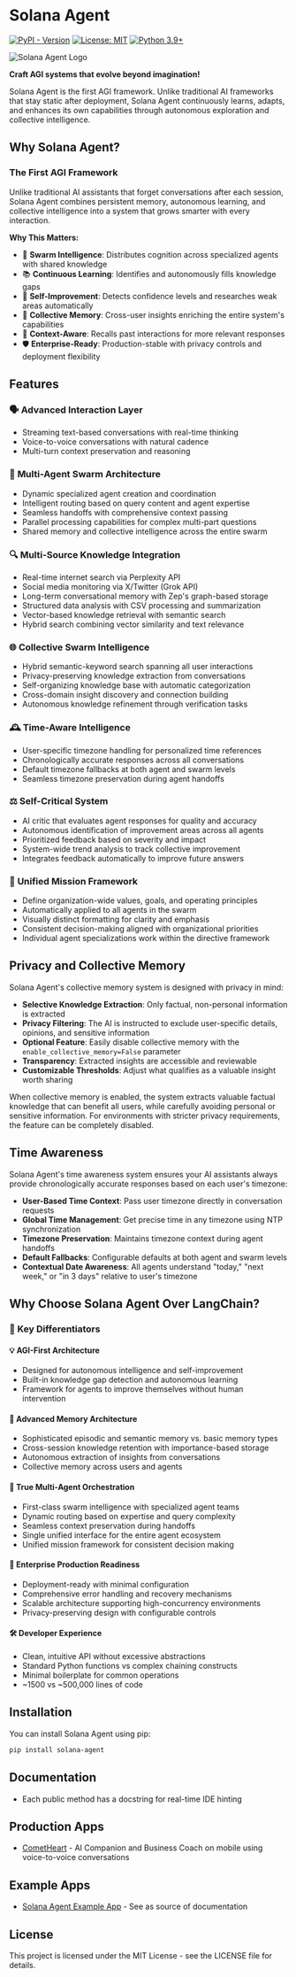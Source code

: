 # Solana Agent

[![PyPI - Version](https://img.shields.io/pypi/v/solana-agent)](https://pypi.org/project/solana-agent/)
[![License: MIT](https://img.shields.io/badge/License-MIT-green.svg)](https://opensource.org/licenses/MIT)
[![Python 3.9+](https://img.shields.io/badge/python-3.9+-orange.svg)](https://www.python.org/downloads/)

![Solana Agent Logo](https://dl.walletbubbles.com/solana-agent-logo.png?width=200)

**Craft AGI systems that evolve beyond imagination!**

Solana Agent is the first AGI framework. Unlike traditional AI frameworks that stay static after deployment, Solana Agent continuously learns, adapts, and enhances its own capabilities through autonomous exploration and collective intelligence.

## Why Solana Agent?

### The First AGI Framework

Unlike traditional AI assistants that forget conversations after each session, Solana Agent combines persistent memory, autonomous learning, and collective intelligence into a system that grows smarter with every interaction.

**Why This Matters:**
- 🐝 **Swarm Intelligence**: Distributes cognition across specialized agents with shared knowledge
- 📚 **Continuous Learning**: Identifies and autonomously fills knowledge gaps
- 🔄 **Self-Improvement**: Detects confidence levels and researches weak areas automatically
- 🧠 **Collective Memory**: Cross-user insights enriching the entire system's capabilities
- 🎯 **Context-Aware**: Recalls past interactions for more relevant responses
- 🛡️ **Enterprise-Ready**: Production-stable with privacy controls and deployment flexibility

## Features

### 🗣️ **Advanced Interaction Layer**
- Streaming text-based conversations with real-time thinking
- Voice-to-voice conversations with natural cadence
- Multi-turn context preservation and reasoning

### 🤖 **Multi-Agent Swarm Architecture**
- Dynamic specialized agent creation and coordination
- Intelligent routing based on query content and agent expertise
- Seamless handoffs with comprehensive context passing
- Parallel processing capabilities for complex multi-part questions
- Shared memory and collective intelligence across the entire swarm

### 🔍 **Multi-Source Knowledge Integration**
- Real-time internet search via Perplexity API
- Social media monitoring via X/Twitter (Grok API)
- Long-term conversational memory with Zep's graph-based storage
- Structured data analysis with CSV processing and summarization
- Vector-based knowledge retrieval with semantic search
- Hybrid search combining vector similarity and text relevance

### 🌐 **Collective Swarm Intelligence**
- Hybrid semantic-keyword search spanning all user interactions
- Privacy-preserving knowledge extraction from conversations
- Self-organizing knowledge base with automatic categorization
- Cross-domain insight discovery and connection building
- Autonomous knowledge refinement through verification tasks

### 🕰️ **Time-Aware Intelligence**
- User-specific timezone handling for personalized time references
- Chronologically accurate responses across all conversations
- Default timezone fallbacks at both agent and swarm levels
- Seamless timezone preservation during agent handoffs

### ⚖️ **Self-Critical System**
- AI critic that evaluates agent responses for quality and accuracy
- Autonomous identification of improvement areas across all agents
- Prioritized feedback based on severity and impact
- System-wide trend analysis to track collective improvement
- Integrates feedback automatically to improve future answers

### 🎯 **Unified Mission Framework**
- Define organization-wide values, goals, and operating principles
- Automatically applied to all agents in the swarm
- Visually distinct formatting for clarity and emphasis
- Consistent decision-making aligned with organizational priorities
- Individual agent specializations work within the directive framework

## Privacy and Collective Memory

Solana Agent's collective memory system is designed with privacy in mind:

- **Selective Knowledge Extraction**: Only factual, non-personal information is extracted
- **Privacy Filtering**: The AI is instructed to exclude user-specific details, opinions, and sensitive information
- **Optional Feature**: Easily disable collective memory with the `enable_collective_memory=False` parameter
- **Transparency**: Extracted insights are accessible and reviewable
- **Customizable Thresholds**: Adjust what qualifies as a valuable insight worth sharing

When collective memory is enabled, the system extracts valuable factual knowledge that can benefit all users, while carefully avoiding personal or sensitive information. For environments with stricter privacy requirements, the feature can be completely disabled.

## Time Awareness

Solana Agent's time awareness system ensures your AI assistants always provide chronologically accurate responses based on each user's timezone:

- **User-Based Time Context**: Pass user timezone directly in conversation requests
- **Global Time Management**: Get precise time in any timezone using NTP synchronization
- **Timezone Preservation**: Maintains timezone context during agent handoffs
- **Default Fallbacks**: Configurable defaults at both agent and swarm levels
- **Contextual Date Awareness**: All agents understand "today," "next week," or "in 3 days" relative to user's timezone

## Why Choose Solana Agent Over LangChain?

### 🎯 Key Differentiators

#### 💡 **AGI-First Architecture**
- Designed for autonomous intelligence and self-improvement
- Built-in knowledge gap detection and autonomous learning
- Framework for agents to improve themselves without human intervention

#### 🧠 **Advanced Memory Architecture**
- Sophisticated episodic and semantic memory vs. basic memory types
- Cross-session knowledge retention with importance-based storage
- Autonomous extraction of insights from conversations
- Collective memory across users and agents

#### 🤝 **True Multi-Agent Orchestration**
- First-class swarm intelligence with specialized agent teams
- Dynamic routing based on expertise and query complexity
- Seamless context preservation during handoffs
- Single unified interface for the entire agent ecosystem
- Unified mission framework for consistent decision making

#### 🏢 **Enterprise Production Readiness**
- Deployment-ready with minimal configuration
- Comprehensive error handling and recovery mechanisms
- Scalable architecture supporting high-concurrency environments
- Privacy-preserving design with configurable controls

#### 🛠️ **Developer Experience**
- Clean, intuitive API without excessive abstractions
- Standard Python functions vs complex chaining constructs
- Minimal boilerplate for common operations
- ~1500 vs ~500,000 lines of code

## Installation

You can install Solana Agent using pip:

```bash
pip install solana-agent
```

## Documentation
* Each public method has a docstring for real-time IDE hinting

## Production Apps
* [CometHeart](https://cometheart.com) - AI Companion and Business Coach on mobile using voice-to-voice conversations

## Example Apps
* [Solana Agent Example App](https://github.com/truemagic-coder/solana-agent-app) - See as source of documentation

## License

This project is licensed under the MIT License - see the LICENSE file for details.
